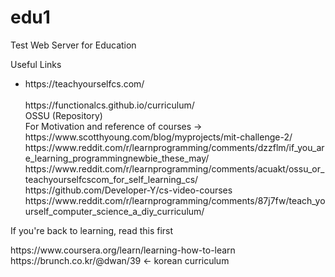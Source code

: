 # edu1
Test Web Server for Education<br>
<p>Useful Links</p>
<ul>
  <li>https://teachyourselfcs.com/ </li><br>
https://functionalcs.github.io/curriculum/ <br>
OSSU (Repository) <br>
For Motivation and reference of courses -> https://www.scotthyoung.com/blog/myprojects/mit-challenge-2/ <br>
https://www.reddit.com/r/learnprogramming/comments/dzzflm/if_you_are_learning_programmingnewbie_these_may/ <br>
https://www.reddit.com/r/learnprogramming/comments/acuakt/ossu_or_teachyourselfcscom_for_self_learning_cs/ <br>
https://github.com/Developer-Y/cs-video-courses <br>
https://www.reddit.com/r/learnprogramming/comments/87j7fw/teach_yourself_computer_science_a_diy_curriculum/<br>
  </ul>
<p> If you're back to learning, read this first </p>
https://www.coursera.org/learn/learning-how-to-learn<br>
https://brunch.co.kr/@dwan/39 <- korean curriculum
